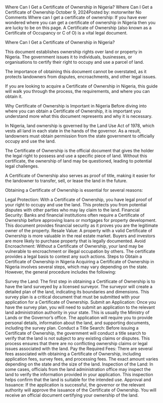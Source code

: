 Where Can I Get a Certificate of Ownership in Nigeria?
Where Can I Get a Certificate of Ownership
October 9, 2024Posted by: motorwriter
No Comments
Where can I get a certificate of ownership: If you have ever wondered where you can get a certificate of ownership in Nigeria then you are lucky to be on this page. A Certificate of Ownership (also known as a Certificate of Occupancy or C of O) is a vital legal document.

Where Can I Get a Certificate of Ownership in Nigeria?

This document establishes ownership rights over land or property in Nigeria. The government issues it to individuals, businesses, or organisations to certify their right to occupy and use a parcel of land. 

The importance of obtaining this document cannot be overstated, as it protects landowners from disputes, encroachments, and other legal issues. 

If you are looking to acquire a Certificate of Ownership in Nigeria, this guide will walk you through the process, the requirements, and where you can obtain it.

Why Certificate of Ownership is Important in Nigeria
Before diving into where you can obtain a Certificate of Ownership, it is important you understand more what this document represents and why it is necessary. 

In Nigeria, land ownership is governed by the Land Use Act of 1978, which vests all land in each state in the hands of the governor. As a result, landowners must obtain permission from the state government to officially occupy and use the land.

The Certificate of Ownership is the official document that gives the holder the legal right to possess and use a specific piece of land. Without this certificate, the ownership of land may be questioned, leading to potential legal challenges. 

A Certificate of Ownership also serves as proof of title, making it easier for the landowner to transfer, sell, or lease the land in the future.

Obtaining a Certificate of Ownership is essential for several reasons:

Legal Protection: With a Certificate of Ownership, you have legal proof of your right to occupy and use the land. This protects you from potential disputes with other parties who may lay claim to the land.
Financial Security: Banks and financial institutions often require a Certificate of Ownership before approving loans or mortgages for property development. This document provides financial security as it proves you are the legitimate owner of the property.
Resale Value: A property with a valid Certificate of Ownership is more valuable in the real estate market. Buyers and investors are more likely to purchase property that is legally documented.
Avoid Encroachment: Without a Certificate of Ownership, your land may be vulnerable to encroachment or illegal occupation by others. The certificate provides a legal basis to contest any such actions.
Steps to Obtain a Certificate of Ownership in Nigeria
Acquiring a Certificate of Ownership in Nigeria involves several steps, which may vary depending on the state. However, the general procedure includes the following:

Survey the Land: The first step in obtaining a Certificate of Ownership is to have the land surveyed by a licensed surveyor. The surveyor will create a detailed plan of the land, indicating its boundaries and dimensions. This survey plan is a critical document that must be submitted with your application for a Certificate of Ownership.
Submit an Application: Once you have the survey plan, you will need to submit an application to the relevant land administration authority in your state. This is usually the Ministry of Lands or the Governor’s office. The application will require you to provide personal details, information about the land, and supporting documents, including the survey plan.
Conduct a Title Search: Before issuing a Certificate of Ownership, the government will conduct a title search to verify that the land is not subject to any existing claims or disputes. This process ensures that there are no conflicting ownership claims or legal issues associated with the land.
Pay the Required Fees: There are several fees associated with obtaining a Certificate of Ownership, including application fees, survey fees, and processing fees. The exact amount varies depending on the state and the size of the land.
Inspection of the Land: In some cases, officials from the land administration office may inspect the land to verify the information provided in your application. This inspection helps confirm that the land is suitable for the intended use.
Approval and Issuance: If the application is successful, the governor or the relevant authority will approve the issuance of the Certificate of Ownership. You will receive an official document certifying your ownership of the land.
